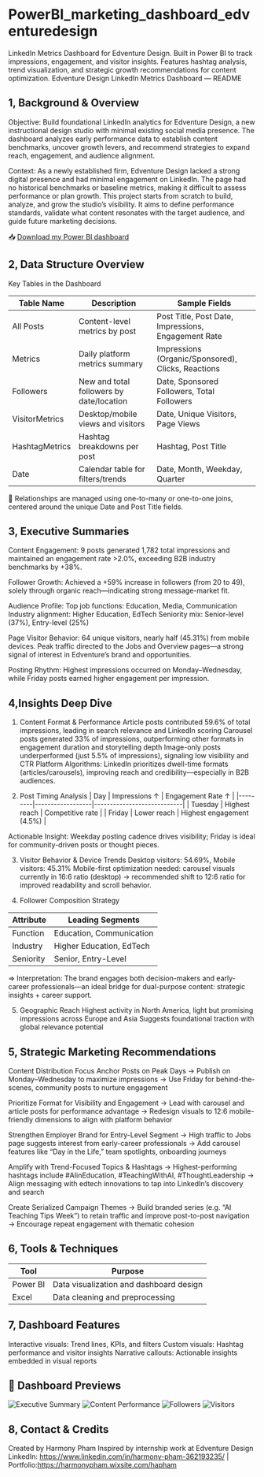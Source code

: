 # PowerBI_marketing_dashboard_edventuredesign
LinkedIn Metrics Dashboard for Edventure Design. Built in Power BI to track impressions, engagement, and visitor insights. Features hashtag analysis, trend visualization, and strategic growth recommendations for content optimization.
Edventure Design LinkedIn Metrics Dashboard — README

## 1️, Background & Overview
Objective:
 Build foundational LinkedIn analytics for Edventure Design, a new instructional design studio with minimal existing social media presence. The dashboard analyzes early performance data to establish content benchmarks, uncover growth levers, and recommend strategies to expand reach, engagement, and audience alignment.

Context:
As a newly established firm, Edventure Design lacked a strong digital presence and had minimal engagement on LinkedIn. The page had no historical benchmarks or baseline metrics, making it difficult to assess performance or plan growth. This project starts from scratch to build, analyze, and grow the studio’s visibility. It aims to define performance standards, validate what content resonates with the target audience, and guide future marketing decisions.

📥 [Download my Power BI dashboard](https://drive.google.com/file/d/1fgWwlwA7OGkbP2N-_WKXW77vhZc01p9Z/view?usp=sharing)

## 2️, Data Structure Overview
Key Tables in the Dashboard

| Table Name      | Description                              | Sample Fields                                      |
|-----------------|------------------------------------------|----------------------------------------------------|
| All Posts       | Content-level metrics by post            | Post Title, Post Date, Impressions, Engagement Rate|
| Metrics         | Daily platform metrics summary           | Impressions (Organic/Sponsored), Clicks, Reactions |
| Followers       | New and total followers by date/location | Date, Sponsored Followers, Total Followers         |
| VisitorMetrics  | Desktop/mobile views and visitors        | Date, Unique Visitors, Page Views                  |
| HashtagMetrics  | Hashtag breakdowns per post              | Hashtag, Post Title                                |
| Date            | Calendar table for filters/trends        | Date, Month, Weekday, Quarter                      |

📌 Relationships are managed using one-to-many or one-to-one joins, centered around the unique Date and Post Title fields. 

## 3, Executive Summaries
Content Engagement: 9 posts generated 1,782 total impressions and maintained an engagement rate >2.0%, exceeding B2B industry benchmarks by +38%.

Follower Growth: Achieved a +59% increase in followers (from 20 to 49), solely through organic reach—indicating strong message-market fit.

Audience Profile:
Top job functions: Education, Media, Communication
Industry alignment: Higher Education, EdTech
Seniority mix: Senior-level (37%), Entry-level (25%)

Page Visitor Behavior: 64 unique visitors, nearly half (45.31%) from mobile devices. Peak traffic directed to the Jobs and Overview pages—a strong signal of interest in Edventure’s brand and opportunities.

Posting Rhythm: Highest impressions occurred on Monday–Wednesday, while Friday posts earned higher engagement per impression.

## 4,Insights Deep Dive
1. Content Format & Performance
Article posts contributed 59.6% of total impressions, leading in search relevance and LinkedIn scoring
Carousel posts generated 33% of impressions, outperforming other formats in engagement duration and storytelling depth
Image-only posts underperformed (just 5.5% of impressions), signaling low visibility and CTR
Platform Algorithms: LinkedIn prioritizes dwell-time formats (articles/carousels), improving reach and credibility—especially in B2B audiences.

2. Post Timing Analysis
| Day     | Impressions ↑    | Engagement Rate ↑          |
|---------|------------------|----------------------------|
| Tuesday | Highest reach    | Competitive rate           |
| Friday  | Lower reach      | Highest engagement (4.5%)  |

Actionable Insight: Weekday posting cadence drives visibility; Friday is ideal for community-driven posts or thought pieces.

3. Visitor Behavior & Device Trends
Desktop visitors: 54.69%, Mobile visitors: 45.31%
Mobile-first optimization needed: carousel visuals currently in 16:6 ratio (desktop) → recommended shift to 12:6 ratio for improved readability and scroll behavior.

4. Follower Composition Strategy

| Attribute | Leading Segments              |
|-----------|-------------------------------|
| Function  | Education, Communication      |
| Industry  | Higher Education, EdTech      |
| Seniority | Senior, Entry-Level           |

=> Interpretation: The brand engages both decision-makers and early-career professionals—an ideal bridge for dual-purpose content: strategic insights + career support.

5. Geographic Reach
Highest activity in North America, light but promising impressions across Europe and Asia
Suggests foundational traction with global relevance potential

## 5, Strategic Marketing Recommendations
Content Distribution Focus
Anchor Posts on Peak Days
 → Publish on Monday–Wednesday to maximize impressions
 → Use Friday for behind-the-scenes, community posts to nurture engagement


Prioritize Format for Visibility and Engagement
 → Lead with carousel and article posts for performance advantage
 → Redesign visuals to 12:6 mobile-friendly dimensions to align with platform behavior


Strengthen Employer Brand for Entry-Level Segment
 → High traffic to Jobs page suggests interest from early-career professionals
 → Add carousel features like “Day in the Life,” team spotlights, onboarding journeys


Amplify with Trend-Focused Topics & Hashtags
 → Highest-performing hashtags include #AIinEducation, #TeachingWithAI, #ThoughtLeadership
 → Align messaging with edtech innovations to tap into LinkedIn’s discovery and search

Create Serialized Campaign Themes
 → Build branded series (e.g. “AI Teaching Tips Week”) to retain traffic and improve post-to-post navigation
 → Encourage repeat engagement with thematic cohesion

## 6, Tools & Techniques
| Tool     | Purpose                                      |
|----------|----------------------------------------------|
| Power BI | Data visualization and dashboard design      |
| Excel    | Data cleaning and preprocessing              |

## 7, Dashboard Features
Interactive visuals: Trend lines, KPIs, and filters
Custom visuals: Hashtag performance and visitor insights
Narrative callouts: Actionable insights embedded in visual reports

## 📸 Dashboard Previews

![Executive Summary](./assets/Screenshot-2025-08-03-182506.png)
![Content Performance](./assets/Screenshot-2025-08-03-182537.png)
![Followers](./assets/Screenshot-2025-08-03-182552.png)
![Visitors](./assets/Screenshot-2025-08-03-182610.png)

## 8, Contact & Credits
Created by Harmony Pham
Inspired by internship work at Edventure Design
LinkedIn: https://www.linkedin.com/in/harmony-pham-362193235/ | Portfolio:https://harmonypham.wixsite.com/hapham